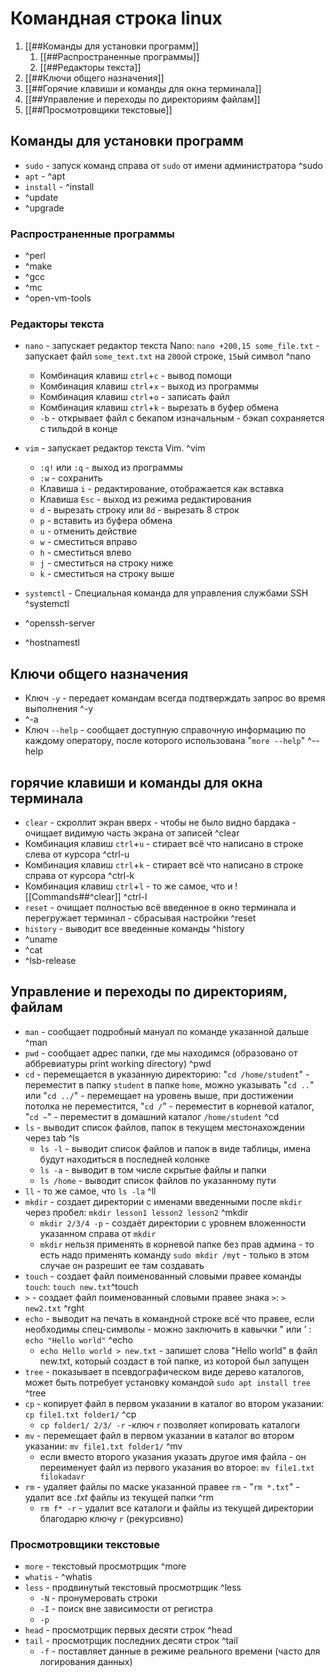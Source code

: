 # Командная строка linux
1. [[##Команды для установки программ]]
	1. [[##Распространенные программы]]
	2. [[##Редакторы текста]]
2. [[##Ключи общего назначения]]
3. [[##Горячие клавиши и команды для окна терминала]]
4. [[##Управление и переходы по директориям файлам]]
5. [[##Просмотровщики текстовые]]

## Команды для установки программ
- `sudo` - запуск команд справа от `sudo` от имени администратора ^sudo
- `apt` - ^apt
- `install` - ^install
- ^update
- ^upgrade
### Распространенные программы
- ^perl
- ^make
- ^gcc
- ^mc
- ^open-vm-tools
### Редакторы текста
- `nano` - запускает редактор текста Nano: `nano +200,15 some_file.txt` - запускает файл `some_text.txt` на `200`ой строке, `15`ый символ ^nano
	- Комбинация клавиш `ctrl`+`c` - вывод помощи
	- Комбинация клавиш `ctrl`+`x` - выход из программы
	- Комбинация клавиш `ctrl`+`o` - записать файл
	- Комбинация клавиш `ctrl`+`k` - вырезать в буфер обмена
	- `-b` - открывает файл с бекапом изначальным - бэкап сохраняется с тильдой в конце
- `vim` - запускает редактор текста Vim. ^vim
	- `:q!` или `:q` - выход из программы	
	- `:w` - сохранить
	- Клавиша `i` - редактирование, отображается как вставка
	- Клавиша `Esc` - выход из режима редактирования
	- `d`  - вырезать строку или `8d` - вырезать 8 строк
	- `p` - вставить из буфера обмена
	- `u` - отменить действие
	- `w` - сместиться вправо
	- `h` - сместиться влево
	- `j` - сместиться на строку ниже
	- `k` - сместиться на строку выше

- `systemctl` - Специальная команда для управления службами SSH ^systemctl
- ^openssh-server
- ^hostnamestl

## Ключи общего назначения
- Ключ `-y` - передает командам всегда подтверждать запрос во время выполнения ^-y
- ^-a
- Ключ `--help` - сообщает доступную справочную информацию по каждому оператору, после которого использована "`more --help`" ^--help

## горячие клавиши и команды для окна терминала
- `clear` - скроллит экран вверх - чтобы не было видно бардака - очищает видимую часть экрана от записей ^clear
- Комбинация клавиш `ctrl`+`u` - стирает всё что написано в строке слева от курсора ^ctrl-u
- Комбинация клавиш `ctrl`+`k` - стирает всё что написано в строке справа от курсора ^ctrl-k
-  Комбинация клавиш `ctrl`+`l` - то же самое, что и ![[Commands##^clear]] ^ctrl-l
- `reset` - очищает полностью всё введенное в окно терминала и перегружает терминал - сбрасывая настройки ^reset
- `history` - выводит все введенные команды ^history
- ^uname
- ^cat
- ^lsb-release

## Управление и переходы по директориям, файлам
- `man` - сообщает подробный мануал по команде указанной дальше ^man
- `pwd` - сообщает адрес папки, где мы находимся (образовано от аббревиатуры print working directory) ^pwd
- `cd` - перемещается в указанную директорию: "`cd /home/student`" - переместит в папку `student` в папке `home`, можно указывать "`cd ..`" или "`cd ../`" - перемещает на уровень выше, при достижении потолка не переместится, "`cd /`" - переместит в корневой каталог, "`cd ~`" - переместит в домашний каталог `/home/student` ^cd
- `ls` - выводит список файлов, папок в текущем местонахождении через tab ^ls
	- `ls -l` - выводит список файлов и папок в виде таблицы, имена будут находиться в последней колонке
	- `ls -a` - выводит в том числе скрытые файлы и папки
	- `ls /home` - выводит список файлов по указанному пути
- `ll` - то же самое, что `ls -la` ^ll
- `mkdir` - создает директории с именами введенными после `mkdir` через пробел: `mkdir lesson1 lesson2 lesson2` ^mkdir
	- `mkdir 2/3/4 -p` - создаёт директории с уровнем вложенности указанном справа от `mkdir`
	- `mkdir` нельзя применять в корневой папке без прав админа - то есть надо применять команду `sudo mkdir /myt` -  только в этом случае он разрешит ее там создавать
- `touch` - создает файл поименованный словыми правее команды `touch`: `touch new.txt`^touch
- `>` - создает файл поименованный словыми правее знака `>`: `> new2.txt` ^rght
- `echo` - выводит на печать в командной строке всё что правее, если необходимы спец-символы - можно заключить в кавычки " или ' : `echo "Hello world"` ^echo
	- `echo Hello world > new.txt` - запишет слова "Hello world" в файл new.txt, который создаст в той папке, из которой был запущен
- `tree` - показывает в псевдографическом виде дерево каталогов, может быть потребует установку командой `sudo apt install tree` ^tree
- `cp` - копирует файл в первом указании в каталог во втором указании: `cp file1.txt folder1/` ^cp
	- `cp folder1/ 2/3/ -r` -ключ `r` позволяет копировать каталоги
- `mv` - перемещает файл в первом указании в каталог во втором указании: `mv file1.txt folder1/` ^mv
	- если вместо второго указания указать другое имя файла - он переименует файл из первого указания во второе: `mv file1.txt filokadavr`
- `rm` - удаляет файлы по маске указанной правее `rm` - "`rm *.txt`" - удалит все *.txt* файлы из текущей папки ^rm
	- `rm f* -r` - удалит все каталоги и файлы из текущей директории благодарю ключу `r` (рекурсивно)
### Просмотровщики текстовые
- `more` - текстовый просмотрщик ^more
- `whatis` - ^whatis
- `less` - продвинутый текстовый просмотрщик ^less
	- `-N` - пронумеровать строки
	- `-I` - поиск вне зависимости от регистра
	- `-p`
- `head` - просмотрщик первых десяти строк ^head
- `tail` - просмотрщик последних десяти строк ^tail
	- `-f` - поставляет данные в режиме реального времени (часто для логирования данных)
